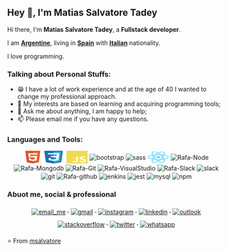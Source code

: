 ## Hey 👋, I'm Matias Salvatore Tadey

Hi there, I'm **Matias Salvatore Tadey**, a **Fullstack developer**.

I am  **[Argentine](https://es.wikipedia.org/wiki/Argentina)**, living in **[Spain](https://es.wikipedia.org/wiki/España)** with 
 **[Italian](https://es.wikipedia.org/wiki/Italia)** nationality.

I love programming.

### Talking about Personal Stuffs:
- 😁 I have a lot of work experience and at the age of 40 I wanted to change my professional approach.
- 🤔 My interests are based on learning and acquiring programming tools;
- 💬 Ask me about anything, I am happy to help;
- 📫 Please email me if you have any questions. 

### Languages and Tools:



  <p align="center">
  <img align="center" alt="Rafa-HTML" height="30" width="40" src="https://raw.githubusercontent.com/devicons/devicon/master/icons/html5/html5-original.svg">
  <img align="center" alt="Rafa-CSS" height="30" width="50" src="https://raw.githubusercontent.com/devicons/devicon/master/icons/css3/css3-original.svg">
  <img align="center" alt="Rafa-Js" height="30" width="50" src="https://raw.githubusercontent.com/devicons/devicon/master/icons/javascript/javascript-plain.svg">
  <img align="center" alt="bootstrap" height="30" width="30" src="https://cdn.jsdelivr.net/gh/devicons/devicon/icons/bootstrap/bootstrap-original.svg">
  <img align="center" alt="sass" height="30" width="50" src="https://cdn.jsdelivr.net/gh/devicons/devicon/icons/sass/sass-original.svg">
  <img align="center" alt="Rafa-React" height="30" width="50" src="https://raw.githubusercontent.com/devicons/devicon/master/icons/react/react-original.svg">
  <img align="center" alt="Rafa-Node" height="30" width="50" src="https://cdn.jsdelivr.net/gh/devicons/devicon/icons/nodejs/nodejs-original.svg">
  <img align="center" alt="Rafa-Mongodb" height="30" width="50" src="https://cdn.jsdelivr.net/gh/devicons/devicon/icons/mongodb/mongodb-original-wordmark.svg">
  <img align="center" alt="Rafa-Git" height="30" width="50" src="https://cdn.jsdelivr.net/gh/devicons/devicon/icons/git/git-original.svg">
  <img align="center" alt="Rafa-VisualStudio" height="30" width="30" src="https://cdn.jsdelivr.net/gh/devicons/devicon/icons/visualstudio/visualstudio-plain.svg">
  <img align="center" alt="Rafa-Slack" height="30" width="30" src="https://cdn.jsdelivr.net/gh/devicons/devicon/icons/slack/slack-original.svg"> 
  <img align="center" alt="slack" height="30" width="50"src="https://cdn.jsdelivr.net/gh/devicons/devicon/icons/docker/docker-original-wordmark.svg">
  <img align="center" alt="git" height="30" width="50"src="https://cdn.jsdelivr.net/gh/devicons/devicon/icons/git/git-plain.svg">
  <img align="center" alt="Rafa-github" height="30" width="50" src="https://cdn.jsdelivr.net/gh/devicons/devicon/icons/github/github-original.svg">
  <img align="center" alt="jenkins" height="30" width="50" src="https://cdn.jsdelivr.net/gh/devicons/devicon/icons/jenkins/jenkins-original.svg">
  <img align="center" alt="jest" height="30" width="50" src="https://cdn.jsdelivr.net/gh/devicons/devicon/icons/jest/jest-plain.svg">
  <img align="center" alt="mysql" height="30" width="50" src="https://cdn.jsdelivr.net/gh/devicons/devicon/icons/mysql/mysql-plain.svg">
  <img align="center" alt="npm" height="30" width="50" src="https://cdn.jsdelivr.net/gh/devicons/devicon/icons/npm/npm-original-wordmark.svg">
      </p> 
  

### Abuot me, social & professional 
<p align="center">
  <a href="salvatoretadey.matias@gmail.com">
    <img src="svg/social/email_me.svg" alt="email_me" style="vertical-align:top; margin:6px 4px">
  </a>  
  <a href="salvatoretadey.matias@gmail.com">
    <img src="svg/social/gmail.svg" alt="gmail" style="vertical-align:top; margin:6px 4px">
  </a>  
  <a href="https://www.instagram.com/matisalvatore/">
    <img src="svg/social/instagram.svg" alt="instagram" style="vertical-align:top; margin:6px 4px">
  </a>  
  <a href="https://www.linkedin.com/in/salvatorematias/">
    <img src="svg/social/linkedin.svg" alt="linkedin" style="vertical-align:top; margin:6px 4px">
  </a>  
  <a href="salvatorematias@hotmail.com">
    <img src="svg/social/outlook.svg" alt="outlook" style="vertical-align:top; margin:6px 4px">
  </a>  
   <a href="https://stackoverflow.com/users/20031930/m47y-ocho2">
    <img src="svg/social/stackoverflow.svg" alt="stackoverflow" style="vertical-align:top; margin:6px 4px">
  </a>  
  <a href="https://twitter.com/matysbis">
    <img src="svg/social/twitter.svg" alt="twitter" style="vertical-align:top; margin:6px 4px">
  </a>    
  <a href="emailBetter">
    <img src="svg/social/whatsapp.svg" alt="whatsapp" style="vertical-align:top; margin:6px 4px">
  </a>  
</p>


⭐️ From [msalvatore](https://github.com/msalvatore82)
